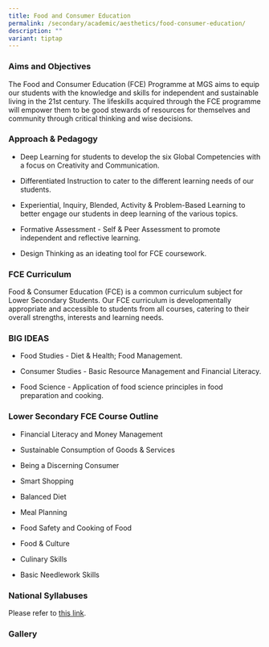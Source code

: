 ```yaml
---
title: Food and Consumer Education
permalink: /secondary/academic/aesthetics/food-consumer-education/
description: ""
variant: tiptap
---
```

<h3>Aims and Objectives</h3>
<p>The Food and Consumer Education (FCE) Programme at MGS aims to equip our
students with the knowledge and skills for independent and sustainable
living in the 21st century. The lifeskills acquired through the FCE programme
will empower them to be good stewards of resources for themselves and community
through critical thinking and wise decisions.</p>
<h3>Approach &amp; Pedagogy</h3>
<ul>
<li>
<p>Deep Learning for students to develop the six Global Competencies with
a focus on Creativity and Communication.</p>
</li>
<li>
<p>Differentiated Instruction to cater to the different learning needs of
our students.</p>
</li>
<li>
<p>Experiential, Inquiry, Blended, Activity &amp; Problem-Based Learning
to better engage our students in deep learning of the various topics.</p>
</li>
<li>
<p>Formative Assessment - Self &amp; Peer Assessment to promote independent
and reflective learning.</p>
</li>
<li>
<p>Design Thinking as an ideating tool for FCE coursework.</p>
</li>
</ul>
<h3>FCE Curriculum</h3>
<p>Food &amp; Consumer Education (FCE) is a common curriculum subject for
Lower Secondary Students. Our FCE curriculum is developmentally appropriate
and accessible to students from all courses, catering to their overall
strengths, interests and learning needs.</p>
<h3>BIG IDEAS</h3>
<ul>
<li>
<p>Food Studies - Diet &amp; Health; Food Management.</p>
</li>
<li>
<p>Consumer Studies - Basic Resource Management and Financial Literacy.</p>
</li>
<li>
<p>Food Science - Application of food science principles in food preparation
and cooking.</p>
</li>
</ul>
<h3>Lower Secondary FCE Course Outline </h3>
<ul>
<li>
<p>Financial Literacy and Money Management</p>
</li>
<li>
<p>Sustainable Consumption of Goods &amp; Services</p>
</li>
<li>
<p>Being a Discerning Consumer</p>
</li>
<li>
<p>Smart Shopping</p>
</li>
<li>
<p>Balanced Diet</p>
</li>
<li>
<p>Meal Planning</p>
</li>
<li>
<p>Food Safety and Cooking of Food</p>
</li>
<li>
<p>Food &amp; Culture</p>
</li>
<li>
<p>Culinary Skills</p>
</li>
<li>
<p>Basic Needlework Skills</p>
</li>
</ul>
<h3>National Syllabuses</h3>
<p>Please refer to&nbsp;<a href="https://www.moe.gov.sg/secondary/schools-offering-full-sbb/syllabus" rel="noopener noreferrer nofollow" target="_blank">this link</a>.</p>
<h3>Gallery</h3>
<p></p>